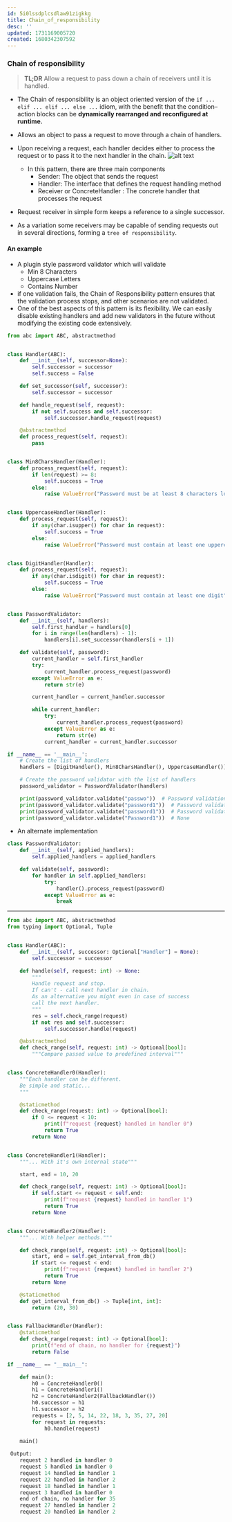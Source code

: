 ```yaml
---
id: 5i0lssdplcsdlaw91zigkkg
title: Chain_of_responsibility
desc: ''
updated: 1731169005720
created: 1680342307592
---
```


### Chain of responsibility
>
> **TL;DR**
> Allow a request to pass down a chain of receivers until it is handled.

- The Chain of responsibility is an object oriented version of the `if ... elif ... elif ... else ...` idiom, with the benefit that the condition–action blocks can be **dynamically rearranged and reconfigured at runtime.**
- Allows an object to pass a request to move through a chain of handlers.
- Upon receiving a request, each handler decides either to process the request or to pass it to the next handler in the chain.
    ![alt text](oop_chain_of_responsibility.png)
  - In this pattern, there are three main components
    - Sender: The object that sends the request
    - Handler: The interface that defines the request handling method
    - Receiver or ConcreteHandler : The concrete handler that processes the request

- Request receiver in simple form keeps a reference to a single successor.
- As a variation some receivers may be capable of sending requests out in several directions, forming a `tree of responsibility`.

#### An example

- A plugin style password validator which will validate
  - Min 8 Characters
  - Uppercase Letters
  - Contains Number
- if one validation fails, the Chain of Responsibility pattern ensures that the validation process stops, and other scenarios are not validated.
- One of the best aspects of this pattern is its flexibility. We can easily disable existing handlers and add new validators in the future without modifying the existing code extensively.

``` py
from abc import ABC, abstractmethod


class Handler(ABC):
    def __init__(self, successor=None):
        self.successor = successor
        self.success = False

    def set_successor(self, successor):
        self.successor = successor

    def handle_request(self, request):
        if not self.success and self.successor:
            self.successor.handle_request(request)

    @abstractmethod
    def process_request(self, request):
        pass


class Min8CharsHandler(Handler):
    def process_request(self, request):
        if len(request) >= 8:
            self.success = True
        else:
            raise ValueError("Password must be at least 8 characters long")


class UppercaseHandler(Handler):
    def process_request(self, request):
        if any(char.isupper() for char in request):
            self.success = True
        else:
            raise ValueError("Password must contain at least one uppercase letter")


class DigitHandler(Handler):
    def process_request(self, request):
        if any(char.isdigit() for char in request):
            self.success = True
        else:
            raise ValueError("Password must contain at least one digit")


class PasswordValidator:
    def __init__(self, handlers):
        self.first_handler = handlers[0]
        for i in range(len(handlers) - 1):
            handlers[i].set_successor(handlers[i + 1])

    def validate(self, password):
        current_handler = self.first_handler
        try:
            current_handler.process_request(password)
        except ValueError as e:
            return str(e)

        current_handler = current_handler.successor

        while current_handler:
            try:
                current_handler.process_request(password)
            except ValueError as e:
                return str(e)
            current_handler = current_handler.successor

if __name__ == '__main__':
    # Create the list of handlers
    handlers = [DigitHandler(), Min8CharsHandler(), UppercaseHandler()]

    # Create the password validator with the list of handlers
    password_validator = PasswordValidator(handlers)

    print(password_validator.validate("passwo"))  # Password validation failed
    print(password_validator.validate("password1"))  # Password validation failed
    print(password_validator.validate("password1"))  # Password validation failed
    print(password_validator.validate("Password1"))  # None

```

- An alternate implementation

``` py
class PasswordValidator:
    def __init__(self, applied_handlers):
        self.applied_handlers = applied_handlers

    def validate(self, password):
        for handler in self.applied_handlers:
            try:
                handler().process_request(password)
            except ValueError as e:
                break
```

---

``` python
from abc import ABC, abstractmethod
from typing import Optional, Tuple


class Handler(ABC):
    def __init__(self, successor: Optional["Handler"] = None):
        self.successor = successor

    def handle(self, request: int) -> None:
        """
        Handle request and stop.
        If can't - call next handler in chain.
        As an alternative you might even in case of success
        call the next handler.
        """
        res = self.check_range(request)
        if not res and self.successor:
            self.successor.handle(request)

    @abstractmethod
    def check_range(self, request: int) -> Optional[bool]:
        """Compare passed value to predefined interval"""


class ConcreteHandler0(Handler):
    """Each handler can be different.
    Be simple and static...
    """

    @staticmethod
    def check_range(request: int) -> Optional[bool]:
        if 0 <= request < 10:
            print(f"request {request} handled in handler 0")
            return True
        return None


class ConcreteHandler1(Handler):
    """... With it's own internal state"""

    start, end = 10, 20

    def check_range(self, request: int) -> Optional[bool]:
        if self.start <= request < self.end:
            print(f"request {request} handled in handler 1")
            return True
        return None


class ConcreteHandler2(Handler):
    """... With helper methods."""

    def check_range(self, request: int) -> Optional[bool]:
        start, end = self.get_interval_from_db()
        if start <= request < end:
            print(f"request {request} handled in handler 2")
            return True
        return None

    @staticmethod
    def get_interval_from_db() -> Tuple[int, int]:
        return (20, 30)


class FallbackHandler(Handler):
    @staticmethod
    def check_range(request: int) -> Optional[bool]:
        print(f"end of chain, no handler for {request}")
        return False

if __name__ == "__main__":

    def main():
        h0 = ConcreteHandler0()
        h1 = ConcreteHandler1()
        h2 = ConcreteHandler2(FallbackHandler())
        h0.successor = h1
        h1.successor = h2
        requests = [2, 5, 14, 22, 18, 3, 35, 27, 20]
        for request in requests:
            h0.handle(request)
    
    main()

 Output:   
    request 2 handled in handler 0
    request 5 handled in handler 0
    request 14 handled in handler 1
    request 22 handled in handler 2
    request 18 handled in handler 1
    request 3 handled in handler 0
    end of chain, no handler for 35
    request 27 handled in handler 2
    request 20 handled in handler 2
